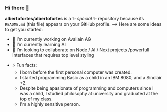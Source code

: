 ### Hi there 👋


**albertofortes/albertofortes** is a ✨ _special_ ✨ repository because its `README.md` (this file) appears on your GitHub profile.
-->
Here are some ideas to get you started:

- 🔭 I’m currently working on Avallain AG
- 🌱 I’m currently learning AI
- 👯 I’m looking to collaborate on Node / AI / Next projects /powerfull interfaces that requires top level styling
<!-- - 🤔 I’m looking for help with managing HSP. It is not easy to live everything intensely. 
- 💬 Ask me about ...
- 📫 How to reach me: 
- 😄 Pronouns: ... -->
- ⚡ Fun facts: 
  - I born before the first personal computer was created. 
  - I started programming Basic as a child in an IBM 8080, and a Sinclair +2. 
  - Despite being apasionate of programming and computers since I was a child, I studied philosophy at university and graduated at the top of my class.
  - I'm a highly sensitive person.

<!--
![Anurag's GitHub stats](https://github-readme-stats.vercel.app/api?username=albertofortes&show=reviews,discussions_started,discussions_answered,prs_merged,prs_merged_percentage&show_icons=true)
-->



